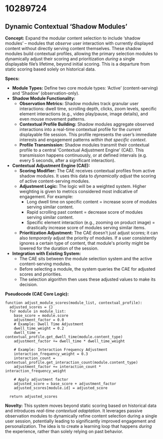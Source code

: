 # 10289724

## Dynamic Contextual ‘Shadow Modules’

**Concept:** Expand the modular content selection to include ‘shadow modules’ – modules that *observe* user interaction with currently displayed content without directly serving content themselves. These shadow modules build contextual profiles, allowing the primary selection modules to dynamically adjust their scoring and prioritization *during* a single displayable file’s lifetime, beyond initial scoring. This is a departure from static scoring based solely on historical data.

**Specs:**

*   **Module Types:** Define two core module types: ‘Active’ (content-serving) and ‘Shadow’ (observation-only).
*   **Shadow Module Functionality:**
    *   **Observation Metrics:** Shadow modules track granular user interactions: dwell time, scrolling depth, clicks, zoom levels, specific element interactions (e.g., video play/pause, image details), and even mouse movement patterns.
    *   **Contextual Profile Building:** Shadow modules aggregate observed interactions into a real-time contextual profile for the *current* displayable file session. This profile represents the user’s immediate interests and engagement patterns *within that specific context*.
    *   **Profile Transmission:** Shadow modules transmit their contextual profile to a central ‘Contextual Adjustment Engine’ (CAE). This transmission happens continuously, or at defined intervals (e.g. every 5 seconds, after a significant interaction).
*   **Contextual Adjustment Engine (CAE):**
    *   **Scoring Modifier:** The CAE receives contextual profiles from active shadow modules. It uses this data to *dynamically adjust* the scoring of active content-serving modules.
    *   **Adjustment Logic:** The logic will be a weighted system. Higher weighting is given to metrics considered most indicative of engagement. For example:
        *   Long dwell time on specific content = increase score of modules serving similar content.
        *   Rapid scrolling past content = decrease score of modules serving similar content.
        *   Specific element interaction (e.g., zooming on product image) = drastically increase score of modules serving similar items.
    *   **Prioritization Adjustment:**  The CAE doesn't just adjust scores; it can also *temporarily* adjust the priority of modules.  If a user consistently ignores a certain type of content, that module's priority might be lowered for the duration of the session.
*   **Integration with Existing System:**
    *   The CAE sits between the module selection system and the active content-serving modules.
    *   Before selecting a module, the system queries the CAE for adjusted scores and priorities.
    *   The selection algorithm then uses these adjusted values to make its decision.

**Pseudocode (CAE Core Logic):**

```
function adjust_module_scores(module_list, contextual_profile):
  adjusted_scores = {}
  for module in module_list:
    base_score = module.score
    adjustment_factor = 0.0
    # Example: Dwell Time Adjustment
    dwell_time_weight = 0.2
    dwell_time = contextual_profile.get_dwell_time(module.content_type)
    adjustment_factor += dwell_time * dwell_time_weight

    # Example: Interaction Frequency Adjustment
    interaction_frequency_weight = 0.3
    interaction_count = contextual_profile.get_interaction_count(module.content_type)
    adjustment_factor += interaction_count * interaction_frequency_weight

    # Apply adjustment factor
    adjusted_score = base_score + adjustment_factor
    adjusted_scores[module.id] = adjusted_score

  return adjusted_scores
```

**Novelty:** This system moves beyond static scoring based on historical data and introduces *real-time contextual adaptation*. It leverages passive observation modules to dynamically refine content selection during a single user session, potentially leading to significantly improved engagement and personalization. The idea is to create a learning loop that happens *during* the experience, rather than solely relying on past behavior.